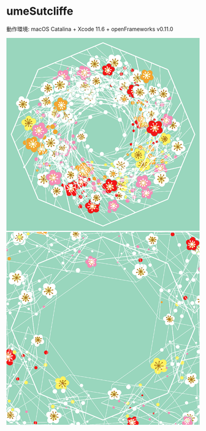 # umeSutcliffe

動作環境: macOS Catalina + Xcode 11.6 + openFrameworks v0.11.0  

![](https://github.com/yuyurigi/umeSutcliffe/blob/master/スクリーンショット%202020-08-28%202.52.27.png)  
![](https://github.com/yuyurigi/umeSutcliffe/blob/master/スクリーンショット%202020-08-28%202.56.42.png)
